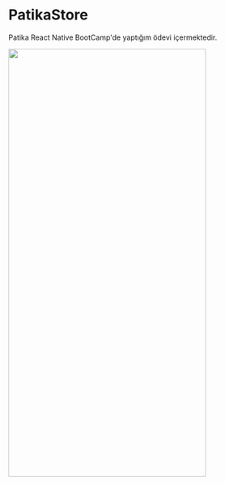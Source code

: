 # PatikaStore
Patika React Native BootCamp'de yaptığım ödevi içermektedir.

<img src="https://user-images.githubusercontent.com/43263983/219968242-ff2f0bcd-f828-490c-ab65-522a431beae7.png" height="844" width="390">
